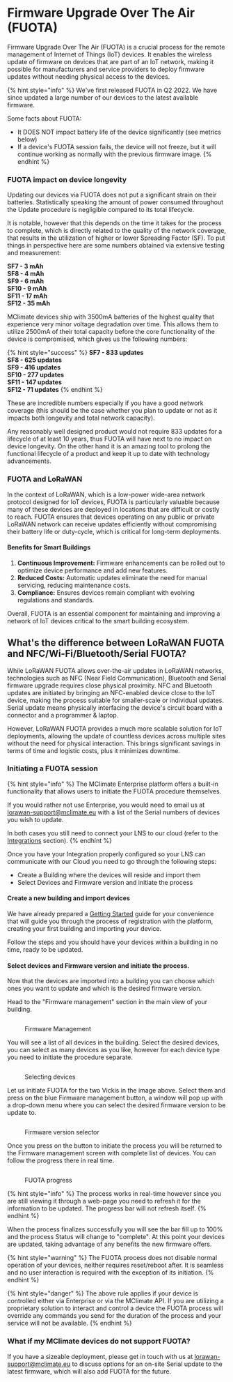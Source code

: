 # Firmware Upgrade Over The Air (FUOTA)

Firmware Upgrade Over The Air (FUOTA) is a crucial process for the remote management of Internet of Things (IoT) devices. It enables the wireless update of firmwarе on devices that are part of an IoT network, making it possible for manufacturers and service providers to deploy firmware updates without needing physical access to the devices.

{% hint style="info" %}
We've first released FUOTA in Q2 2022. We have since updated a large number of our devices to the latest available firmware.&#x20;

Some facts about FUOTA:

* It DOES NOT impact battery life of the device significantly (see metrics below)
* If a device's FUOTA session fails, the device will not freeze, but it will continue working as normally with the previous firmware image.
{% endhint %}



### FUOTA impact on device longevity

Updating our devices via FUOTA does not put a significant strain on their batteries. Statistically speaking the amount of power consumed throughout the Update procedure is negligible compared to its total lifecycle.

It is notable, however that this depends on the time it takes for the process to complete, which is directly related to the quality of the network coverage, that results in the utilization of higher or lower Spreading Factor (SF). To put things in perspective here are some numbers obtained via extensive testing and measurement:

**SF7 - 3 mAh**\
**SF8 - 4 mAh**\
**SF9 - 6 mAh**\
**SF10 - 9 mAh**\
**SF11 - 17 mAh**\
**SF12 - 35 mAh**

MClimate devices ship with 3500mA batteries of the highest quality that experience very minor voltage degradation over time. This allows them to utilize 2500mA of their total capacity before the core functionality of the device is compromised, which gives us the following numbers:

{% hint style="success" %}
**SF7 - 833 updates**\
**SF8 - 625 updates**\
**SF9 - 416 updates**\
**SF10 - 277 updates**\
**SF11 - 147 updates**\
**SF12 - 71 updates**
{% endhint %}

These are incredible numbers especially if you have a good network coverage (this should be the case whether you plan to update or not as it impacts both longevity and total network capacity).

Any reasonably well designed product would not require 833 updates for a lifecycle of at least 10 years, thus FUOTA will have next to no impact on device longevity. On the other hand it is an amazing tool to prolong the functional lifecycle of a product and keep it up to date with technology advancements.

### FUOTA and LoRaWAN

In the context of LoRaWAN, which is a low-power wide-area network protocol designed for IoT devices, FUOTA is particularly valuable because many of these devices are deployed in locations that are difficult or costly to reach. FUOTA ensures that devices operating on any public or private LoRaWAN network can receive updates efficiently without compromising their battery life or duty-cycle, which is critical for long-term deployments.

#### Benefits for Smart Buildings

1. **Continuous Improvement:** Firmware enhancements can be rolled out to optimize device performance and add new features.
2. **Reduced Costs:** Automatic updates eliminate the need for manual servicing, reducing maintenance costs.
3. **Compliance:** Ensures devices remain compliant with evolving regulations and standards.

Overall, FUOTA is an essential component for maintaining and improving a network of IoT devices critical to the smart building ecosystem.&#x20;

## What's the difference between LoRaWAN FUOTA and NFC/Wi-Fi/Bluetooth/Serial FUOTA?

While LoRaWAN FUOTA allows over-the-air updates in LoRaWAN networks, technologies such as NFC (Near Field Communication), Bluetooth and Serial firmware upgrade requires close physical proximity. NFC and Bluetooth updates are initiated by bringing an NFC-enabled device close to the IoT device, making the process suitable for smaller-scale or individual updates.  Serial update means physically interfacing the device's circuit board with a connector and a programmer & laptop.&#x20;

However, LoRaWAN FUOTA provides a much more scalable solution for IoT deployments, allowing the update of countless devices across multiple sites without the need for physical interaction. This brings significant savings in terms of time and logistic costs, plus it minimizes downtime.&#x20;

### **Initiating a FUOTA session**

{% hint style="info" %}
The MClimate Enterprise platform offers a built-in functionality that allows users to initiate the FUOTA procedure themselves.&#x20;

If you would rather not use Enterprise, you would need to email us at lorawan-support@mclimate.eu with a list of the  Serial numbers of devices you wish to update.

In both cases you still need to connect your LNS to our cloud (refer to the [Integrations](broken-reference) section).
{% endhint %}

Once you have your Integration properly configured so your LNS can communicate with our Cloud you need to go through the following steps:

* Create a Building where the devices will reside and import them
* Select Devices and Firmware version and initiate the process

#### Create a new building and import devices

We have already prepared a [Getting Started](https://app.gitbook.com/s/-McsOSt2XkjYl-QZLySV/getting-started) guide for your convenience that will guide you through the process of registration with the platform, creating your first building and importing your device.

Follow the steps and you should have your devices within a building in no time, ready to be updated.

#### Select devices and Firmware version and initiate the process.

Now that the devices are imported into a building you can choose which ones you want to update and which is the desired firmware version.

Head to the "Firmware management" section in the main view of your building.

<figure><img src=".gitbook/assets/1-1.png" alt=""><figcaption><p>Firmware Management</p></figcaption></figure>

You will see a list of all devices in the building. Select the desired devices, you can select as many devices as you like, however for each device type you need to initiate the procedure separate.

<figure><img src=".gitbook/assets/2-1.png" alt=""><figcaption><p>Selecting devices</p></figcaption></figure>

Let us initiate FUOTA for the two Vickis in the image above. Select them and press on the blue Firmware management button, a window will pop up with a drop-down menu where you can select the desired firmware version to be update to.

<figure><img src=".gitbook/assets/3-1.png" alt=""><figcaption><p>Firmware version selector</p></figcaption></figure>

Once you press on the button to initiate the process you will be returned to the Firmware management screen with complete list of devices. You can follow the progress there in real time.

<figure><img src=".gitbook/assets/4-1.png" alt=""><figcaption><p>FUOTA progress</p></figcaption></figure>

{% hint style="info" %}
The process works in real-time however since you are still viewing it through a web-page you need to refresh it for the information to be updated. The progress bar will not refresh itself.
{% endhint %}

When the process finalizes successfully you will see the bar fill up to 100% and the process Status will change to "complete". At this point your devices are updated, taking advantage of any benefits the new firmware offers.

{% hint style="warning" %}
The FUOTA process does not disable normal operation of your devices, neither requires reset/reboot after. It is seamless and no user interaction is required with the exception of its initiation.
{% endhint %}

{% hint style="danger" %}
The above rule applies if your device is controlled either via Enterprise or via the MClimate API. If you are utilizing a proprietary solution to interact and control a device the FUOTA process will override any commands you send for the duration of the process and your service will not be available.
{% endhint %}

### What if my MClimate devices do not support FUOTA?

If you have a sizeable deployment, please get in touch with us at lorawan-support@mclimate.eu to discuss options for an on-site Serial update to the latest firmware, which will also add FUOTA for the future.
